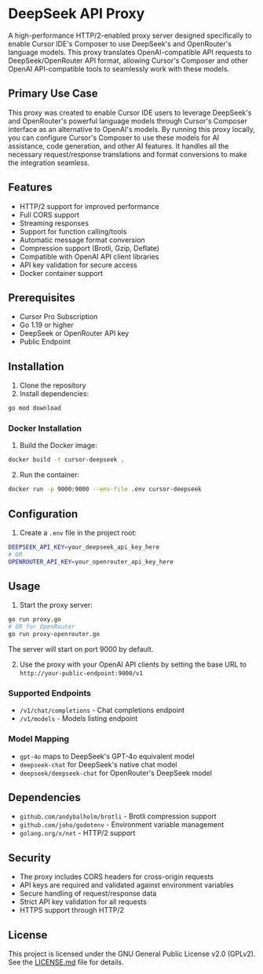 # DeepSeek API Proxy

A high-performance HTTP/2-enabled proxy server designed specifically to enable Cursor IDE's Composer to use DeepSeek's and OpenRouter's language models. This proxy translates OpenAI-compatible API requests to DeepSeek/OpenRouter API format, allowing Cursor's Composer and other OpenAI API-compatible tools to seamlessly work with these models.

## Primary Use Case

This proxy was created to enable Cursor IDE users to leverage DeepSeek's and OpenRouter's powerful language models through Cursor's Composer interface as an alternative to OpenAI's models. By running this proxy locally, you can configure Cursor's Composer to use these models for AI assistance, code generation, and other AI features. It handles all the necessary request/response translations and format conversions to make the integration seamless.

## Features

- HTTP/2 support for improved performance
- Full CORS support
- Streaming responses
- Support for function calling/tools
- Automatic message format conversion
- Compression support (Brotli, Gzip, Deflate)
- Compatible with OpenAI API client libraries
- API key validation for secure access
- Docker container support

## Prerequisites

- Cursor Pro Subscription
- Go 1.19 or higher
- DeepSeek or OpenRouter API key
- Public Endpoint

## Installation

1. Clone the repository
2. Install dependencies:
```bash
go mod download
```

### Docker Installation

1. Build the Docker image:
```bash
docker build -t cursor-deepseek .
```
2. Run the container:
```bash
docker run -p 9000:9000 --env-file .env cursor-deepseek
```

## Configuration

1. Create a `.env` file in the project root:
```bash
DEEPSEEK_API_KEY=your_deepseek_api_key_here
# OR
OPENROUTER_API_KEY=your_openrouter_api_key_here
```

## Usage

1. Start the proxy server:
```bash
go run proxy.go
# OR for OpenRouter
go run proxy-openrouter.go
```

The server will start on port 9000 by default.

2. Use the proxy with your OpenAI API clients by setting the base URL to `http://your-public-endpoint:9000/v1`

### Supported Endpoints

- `/v1/chat/completions` - Chat completions endpoint
- `/v1/models` - Models listing endpoint

### Model Mapping

- `gpt-4o` maps to DeepSeek's GPT-4o equivalent model
- `deepseek-chat` for DeepSeek's native chat model
- `deepseek/deepseek-chat` for OpenRouter's DeepSeek model

## Dependencies

- `github.com/andybalholm/brotli` - Brotli compression support
- `github.com/joho/godotenv` - Environment variable management
- `golang.org/x/net` - HTTP/2 support

## Security

- The proxy includes CORS headers for cross-origin requests
- API keys are required and validated against environment variables
- Secure handling of request/response data
- Strict API key validation for all requests
- HTTPS support through HTTP/2

## License

This project is licensed under the GNU General Public License v2.0 (GPLv2). See the [LICENSE.md](LICENSE.md) file for details. 
